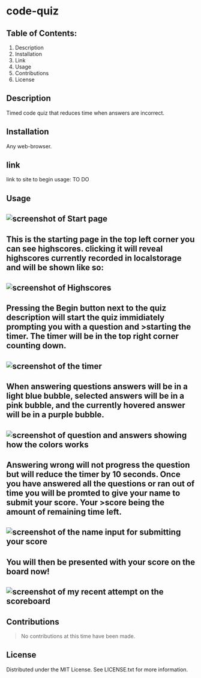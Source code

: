 # code-quiz
## Table of Contents:
1. Description
2. Installation
3. Link
4. Usage
5. Contributions
6. License

## Description
Timed code quiz that reduces time when answers are incorrect.

## Installation
Any web-browser.

## link
 link to site to begin usage:
TO DO

## Usage
![screenshot of Start page](https://i.imgur.com/eJvKmbv.png)
---
 This is the starting page in the top left corner you can see highscores. clicking it will reveal highscores currently recorded in localstorage and will be shown like so:
 ---
![screenshot of Highscores](https://i.imgur.com/D7jLf6j.png)
---
Pressing the Begin button next to the quiz description will start the quiz immidiately prompting you with a question and >starting the timer.
The timer will be in the top right corner counting down.
---
![screenshot of the timer](https://i.imgur.com/7yrF78c.png)
---
When answering questions answers will be in a light blue bubble, selected answers will be in a pink bubble, and the currently hovered answer will be in a purple bubble. 
---
![screenshot of question and answers showing how the colors works](https://i.imgur.com/aHTO8FD.png)
---
Answering wrong will not progress the question but will reduce the timer by 10 seconds. Once you have answered all the questions or ran out of time you will be promted to give your name to submit your score. Your >score being the amount of remaining time left.
---
![screenshot of the name input for submitting your score](https://i.imgur.com/tkq6gdz.png)
---
You will then be presented with your score on the board now!
---
![screenshot of my recent attempt on the scoreboard](https://i.imgur.com/U28vLQv.png)
---

## Contributions
>No contributions at this time have been made.

## License
Distributed under the MIT License. See LICENSE.txt for more information.
